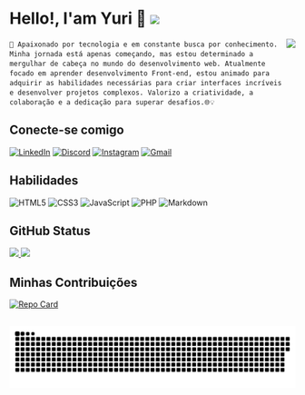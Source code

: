 
# Hello!, I'am Yuri 👋 ![](https://komarev.com/ghpvc/?username=yurioff)

<a href="https://github.com/yurioff">
<img align="right" height="160em" src="https://i.pinimg.com/originals/15/d1/7c/15d17c149b41de50f20d750e481010fa.gif">
</a>



``🚀 Apaixonado por tecnologia e em constante busca por conhecimento. Minha jornada está apenas começando, mas estou determinado a mergulhar de cabeça no mundo do desenvolvimento web. Atualmente focado em aprender desenvolvimento Front-end, estou animado para adquirir as habilidades necessárias para criar interfaces incríveis e desenvolver projetos complexos. Valorizo a criatividade, a colaboração e a dedicação para superar desafios.🌐💡``

## Conecte-se comigo

[![LinkedIn](https://img.shields.io/badge/LinkedIn-000?style=for-the-badge&logo=linkedin&logoColor=0E76A8)](https://www.linkedin.com/in/yuri-moreira/)
[![Discord](https://img.shields.io/badge/Discord-000?style=for-the-badge&logo=discord)](https://www.discord.com/in/cutt.htll/)
[![Instagram](https://img.shields.io/badge/Instagram-000?style=for-the-badge&logo=instagram)](https://www.instagram.com/cutt.htll/)
[![Gmail](https://img.shields.io/badge/-Gmail-000?style=for-the-badge&logo=gmail&logoColor=white)](mailto:yuri.moreira803@gmail.com)

## Habilidades
![HTML5](https://img.shields.io/badge/HTML5-000?style=for-the-badge&logo=html5)
![CSS3](https://img.shields.io/badge/CSS3-000?style=for-the-badge&logo=css3&logoColor=264CE4)
![JavaScript](https://img.shields.io/badge/JavaScript-000?style=for-the-badge&logo=javascript)
![PHP](https://img.shields.io/badge/PHP-000?style=for-the-badge&logo=PHP)
![Markdown](https://img.shields.io/badge/Markdown-000?style=for-the-badge&logo=Markdown&logoColor=Markdown)


## GitHub Status
<a href="https://github-readme-stats.vercel.app/api?">
<img height="160em" src="https://github-readme-stats.vercel.app/api?username=yurioff&show_icons=true&theme=tokyonight&include_all_commits=true&count_private=true">
</a>
<a href="https://github-readme-stats.vercel.app/api">
<img height="160em" src="https://github-readme-stats.vercel.app/api/top-langs/?username=yurioff&layout=compact&langs_count=7&theme=tokyonight">
</a>


## Minhas Contribuições
[![Repo Card](https://github-readme-stats.vercel.app/api/pin/?username=yurioff&repo=yurioff&layout=compact&langs_count=7&theme=tokyonight)](https://github.com/yurioff/dio-lab-open-source)

##

![Snake animation](https://github.com/yurioff/yurioff/blob/output/github-contribution-grid-snake.svg)
